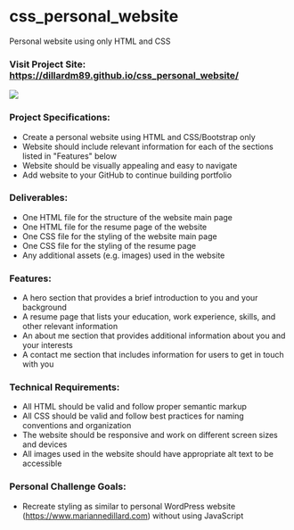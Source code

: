 # css_personal_website
Personal website using only HTML and CSS  

### Visit Project Site: https://dillardm89.github.io/css_personal_website/

![](https://media.giphy.com/media/v1.Y2lkPTc5MGI3NjExNHp4NHVld2F2czE4dzRsNnQzYnJveDdtNXpyZ3Vuc2NmMW1pZnA4OCZlcD12MV9pbnRlcm5hbF9naWZfYnlfaWQmY3Q9Zw/MawE1N7DCpmY2RzaKT/giphy.gif)

### Project Specifications:

- Create a personal website using HTML and CSS/Bootstrap only
- Website should include relevant information for each of the sections listed in "Features" below
- Website should be visually appealing and easy to navigate
- Add website to your GitHub to continue building portfolio

### Deliverables:

- One HTML file for the structure of the website main page
- One HTML file for the resume page of the website
- One CSS file for the styling of the website main page
- One CSS file for the styling of the resume page
- Any additional assets (e.g. images) used in the website

### Features:

- A hero section that provides a brief introduction to you and your background
- A resume page that lists your education, work experience, skills, and other relevant information
- An about me section that provides additional information about you and your interests
- A contact me section that includes information for users to get in touch with you

### Technical Requirements:

- All HTML should be valid and follow proper semantic markup
- All CSS should be valid and follow best practices for naming conventions and organization
- The website should be responsive and work on different screen sizes and devices
- All images used in the website should have appropriate alt text to be accessible

### Personal Challenge Goals:

- Recreate styling as similar to personal WordPress website (https://www.mariannedillard.com) without using JavaScript
